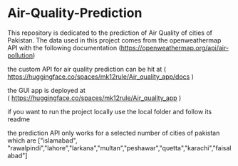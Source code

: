 # Air-Quality-Prediction
This repository is dedicated to the prediction of Air Quality of cities of Pakistan. The data used in this project comes from the openweathermap API with the following documentation (https://openweathermap.org/api/air-pollution)

the custom API for air quality prediction can be hit at 
( https://huggingface.co/spaces/mk12rule/Air_quality_app/docs )

the GUI app is deployed at  
( https://huggingface.co/spaces/mk12rule/Air_quality_app )

if you want to run the project locally use the local folder and follow its readme

the prediction API only works for a selected number of cities of pakistan which are 
["islamabad", "rawalpindi","lahore","larkana","multan","peshawar","quetta","karachi","faisalabad"]
